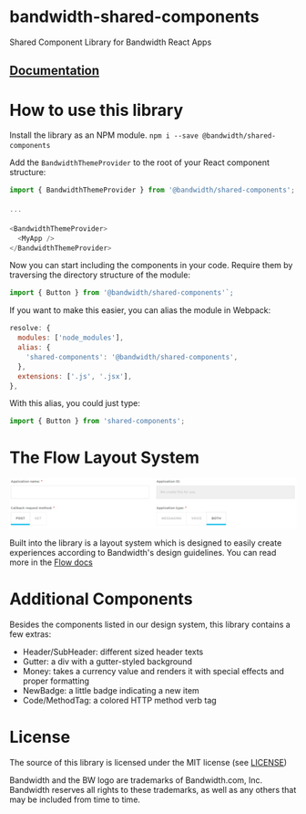 # bandwidth-shared-components
Shared Component Library for Bandwidth React Apps

## [Documentation](http://dev.bandwidth.com/shared-components)

# How to use this library

Install the library as an NPM module. `npm i --save @bandwidth/shared-components`

Add the `BandwidthThemeProvider` to the root of your React component structure:

```javascript
import { BandwidthThemeProvider } from '@bandwidth/shared-components';

...

<BandwidthThemeProvider>
  <MyApp />
</BandwidthThemeProvider>
```

Now you can start including the components in your code. Require them by traversing the directory structure of the module:

```javascript
import { Button } from '@bandwidth/shared-components'`;
```

If you want to make this easier, you can alias the module in Webpack:

```javascript
resolve: {
  modules: ['node_modules'],
  alias: {
    'shared-components': '@bandwidth/shared-components',
  },
  extensions: ['.js', '.jsx'],
},
```

With this alias, you could just type:

```javascript
import { Button } from 'shared-components';
```

# The Flow Layout System

![Flow example](./docs/images/formRecipe.png)

Built into the library is a layout system which is designed to easily create experiences according to Bandwidth's design guidelines. You can read more in the [Flow docs](https://github.com/Bandwidth/shared-components/blob/master/src/layouts/Flow/Flow.md)

# Additional Components

Besides the components listed in our design system, this library contains a few extras:

* Header/SubHeader: different sized header texts
* Gutter: a div with a gutter-styled background
* Money: takes a currency value and renders it with special effects and proper formatting
* NewBadge: a little badge indicating a new item
* Code/MethodTag: a colored HTTP method verb tag

# License

The source of this library is licensed under the MIT license (see [LICENSE](./LICENSE))

Bandwidth and the BW logo are trademarks of Bandwidth.com, Inc.  Bandwidth reserves all rights to these trademarks, as well as any others that may be included from time to time.
